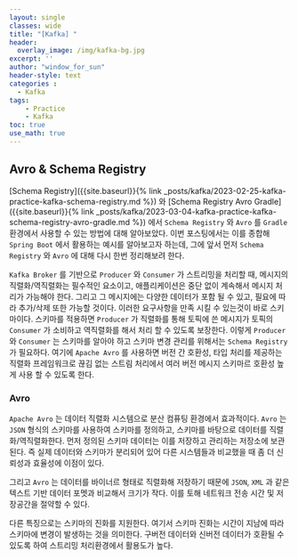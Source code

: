 ```yaml
--- 
layout: single
classes: wide
title: "[Kafka] "
header:
  overlay_image: /img/kafka-bg.jpg
excerpt: ''
author: "window_for_sun"
header-style: text
categories :
  - Kafka
tags:
    - Practice
    - Kafka
toc: true
use_math: true
---  
```


## Avro & Schema Registry
[Schema Registry]({{site.baseurl}}{% link _posts/kafka/2023-02-25-kafka-practice-kafka-schema-registry.md %})
와
[Schema Registry Avro Gradle]({{site.baseurl}}{% link _posts/kafka/2023-03-04-kafka-practice-kafka-schema-registry-avro-gradle.md %})
에서 `Schema Registry` 와 `Avro` 를 `Gradle` 환경에서 사용할 수 있는 방법에 대해 알아보았다. 
이번 포스팅에서는 이를 종합해 `Spring Boot` 에서 활용하는 예시를 알아보고자 하는데, 
그에 앞서 먼저 `Schema Registry` 와 `Avro` 에 대해 다시 한번 정리해보려 한다.  

`Kafka Broker` 를 기반으로 `Producer` 와 `Consumer` 가 스트리밍을 처리할 때, 
메시지의 직렬화/역직렬화는 필수적인 요소이고, 애플리케이션은 중단 없이 계속해서 메시지 처리가 가능해야 한다. 
그리고 그 메시지에는 다양한 데이터가 포함 될 수 있고, 필요에 따라 추가/삭제 또한 가능할 것이다. 
이러한 요구사항을 만족 시킬 수 있는것이 바로 스키마이다. 
스키마를 적용하면 `Producer` 가 직렬화를 통해 토픽에 쓴 메시지가 토픽의 `Consumer` 가 소비하고 역직렬화를 해서 처리 할 수 있도록 보장한다. 
이렇게 `Producer` 와 `Consumer` 는 스키마를 알아야 하고 스키마 변경 관리를 위해서는 `Schema Registry` 가 필요하다. 
여기에 `Apache Avro` 를 사용하면 버전 간 호환성, 타입 처리를 제공하는 직렬화 프레임워크로 끊김 없는 스트림 처리에서 
여러 버전 메시지 스키마르 호환성 높게 사용 할 수 있도록 한다.  


### Avro
`Apache Avro` 는 데이터 직렬화 시스템으로 분산 컴퓨팅 환경에서 효과적이다. 
`Avro` 는 `JSON` 형식의 스키마를 사용하여 스키마를 정의하고, 
스키마를 바탕으로 데이터를 직렬화/역직렬화한다. 
먼저 정의된 스키마 데이터는 이를 저장하고 관리하는 저장소에 보관된다. 
즉 실제 데이터와 스키마가 분리되어 있어 다른 시스템들과 비교했을 때 좀 더 신뢰성과 효율성에 이점이 있다.  

그리고 `Avro` 는 데이터를 바이너르 형태로 직렬화해 저장하기 때문에 
`JSON`, `XML` 과 같은 텍스트 기반 데이터 포멧과 비교해서 크기가 작다. 
이를 토해 네트워크 전송 시간 및 저장공간을 절약할 수 있다.  

다른 특징으로는 스키마의 진화를 지원한다. 
여기서 스키마 진화는 시간이 지남에 따라 스키마에 변경이 발생하는 것을 의미한다. 
구버전 데이터와 신버전 데이터가 호환될 수 있도록 하여 스트리밍 처리환경에서 활용도가 높다.   
